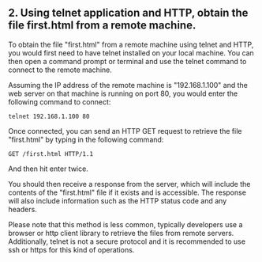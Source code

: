 ## 2. Using telnet application and HTTP, obtain the file first.html from a remote machine.

To obtain the file "first.html" from a remote machine using telnet and HTTP, you would first need to have telnet installed on your local machine. You can then open a command prompt or terminal and use the telnet command to connect to the remote machine.

Assuming the IP address of the remote machine is "192.168.1.100" and the web server on that machine is running on port 80, you would enter the following command to connect:

```
telnet 192.168.1.100 80
```

Once connected, you can send an HTTP GET request to retrieve the file "first.html" by typing in the following command:

```
GET /first.html HTTP/1.1
```

And then hit enter twice.

You should then receive a response from the server, which will include the contents of the "first.html" file if it exists and is accessible. The response will also include information such as the HTTP status code and any headers.

Please note that this method is less common, typically developers use a browser or http client library to retrieve the files from remote servers. Additionally, telnet is not a secure protocol and it is recommended to use ssh or https for this kind of operations.
